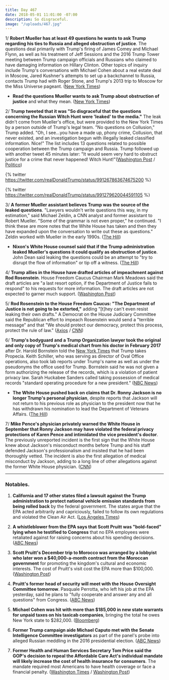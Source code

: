 ```yaml
---
title: Day 467
date: 2018-05-01 11:01:00 -07:00
description: So disgraceful.
image: "/uploads/467.jpg"
---
```


1/ **Robert Mueller has at least 49 questions he wants to ask Trump regarding his ties to Russia and alleged obstruction of justice**. The questions deal primarily with Trump's firing of James Comey and Michael Flynn, as well as his treatment of Jeff Sessions and the 2016 Trump Tower meeting between Trump campaign officials and Russians who claimed to have damaging information on Hillary Clinton. Other topics of inquiry include Trump's conversations with Michael Cohen about a real estate deal in Moscow, Jared Kushner's attempts to set up a backchannel to Russia, contacts Trump had with Roger Stone, and Trump's 2013 trip to Moscow for the Miss Universe pageant. ([New York Times](https://www.nytimes.com/2018/04/30/us/politics/robert-mueller-questions-trump.html))

* **Read the questions Mueller wants to ask Trump about obstruction of justice** and what they mean. ([New York Times](https://www.nytimes.com/2018/04/30/us/politics/questions-mueller-wants-to-ask-trump-russia.html))

2/ **Trump tweeted that it was "So disgraceful that the questions concerning the Russian Witch Hunt were 'leaked' to the media."** The leak didn't come from Mueller's office, but were provided to the New York Times by a person outside of Trump's legal team. "No questions on Collusion," Trump added. "Oh, I see...you have a made up, phony crime, Collusion, that never existed, and an investigation begun with illegally leaked classified information. Nice!" The list includes 13 questions related to possible cooperation between the Trump campaign and Russia. Trump followed up with another tweet 45 minutes later: "It would seem very hard to obstruct justice for a crime that never happened! Witch Hunt!"([Washington Post](https://www.washingtonpost.com/politics/so-disgraceful-trump-lashes-out-at-publication-of-special-counsel-questions/2018/05/01/f3796a9e-4c7b-11e8-84a0-458a1aa9ac0a_story.html) / [Politico](https://www.politico.com/story/2018/05/01/trump-new-york-times-mueller-561692))

{% twitter https://twitter.com/realDonaldTrump/status/991267863674675200 %}

{% twitter https://twitter.com/realDonaldTrump/status/991279620044591105 %}

3/ **A former Mueller assistant believes Trump was the source of the leaked questions**. "Lawyers wouldn't write questions this way, in my estimation," said Michael Zeldin, a CNN analyst and former assistant to Robert Mueller. "Some of the grammar is not even proper," he continued. "I think these are more notes that the White House has taken and then they have expanded upon the conversation to write out these as questions." Zeldin worked with Mueller in the early 1990s. ([The Hill](http://thehill.com/homenews/news/385602-muellers-former-assistant-says-grammatical-errors-prove-leaked-questions-came))

* **Nixon's White House counsel said that if the Trump administration leaked Mueller's questions it could qualify as obstruction of justice**. John Dean said leaking the questions could be an attempt to "try to disrupt the flow of information" or tip off a witness. ([The Hill](http://thehill.com/blogs/blog-briefing-room/news/385610-nixon-white-house-lawyer-it-could-be-an-act-of-obstruction-if))

4/ **Trump allies in the House have drafted articles of impeachment against Rod Rosenstein**. House Freedom Caucus Chairman Mark Meadows said the draft articles are "a last resort option, if the Department of Justice fails to respond" to his requests for more information. The draft articles are not expected to garner much support. ([Washington Post](https://www.washingtonpost.com/politics/trump-allied-house-conservatives-draft-articles-of-impeachment-against-rosenstein-as-last-resort/2018/04/30/d78af412-4c97-11e8-b725-92c89fe3ca4c_story.html?utm_term=.3dae898bc378))

5/ **Rod Rosenstein to the House Freedom Caucus: "The Department of Justice is not going to be extorted,"** adding "\[t\]hey can't even resist leaking their own drafts." A Democrat on the House Judiciary Committee said the Republican effort to impeach Rosenstein would send a "terrible message" and that "We should protect our democracy, protect this process, protect the rule of law." ([Axios](https://www.axios.com/rod-rosenstein-fires-back-at-reports-of-impeachment-drafts-606c41ce-90dd-4c73-8058-bbc8ec21417b.html) / [CNN](https://www.cnn.com/2018/05/01/politics/david-cicilline-rod-rosenstein-impeachment-cnntv/index.html))

6/ **Trump's bodyguard and a Trump Organization lawyer took the original and only copy of Trump's medical chart from his doctor in February 2017** after Dr. Harold Bornstein told the [New York Times](https://www.nytimes.com/2017/02/01/us/politics/trump-prostate-drug-hair-harold-bornstein.html) that Trump takes Propecia. Keith Schiller, who was serving as director of Oval Office operations, also took lab reports under Trump's name as well as under the pseudonyms the office used for Trump. Bornstein said he was not given a form authorizing the release of the records, which is a violation of patient privacy law. Sarah Huckabee Sanders called taking possession of medical records "standard operating procedure for a new president." ([NBC News](https://www.nbcnews.com/politics/donald-trump/trump-doc-says-trump-bodyguard-lawyer-raided-his-office-took-n870351))

* **The White House pushed back on claims that Dr. Ronny Jackson is no longer Trump's personal physician**, despite reports that Jackson will not return to his previous role as physician to the president now that he has withdrawn his nomination to lead the Department of Veterans Affairs. ([The Hill](http://thehill.com/homenews/administration/385474-white-house-pushes-back-on-reports-of-jacksons-ouster-as-trumps))

7/ **Mike Pence's physician privately warned the White House in September that Ronny Jackson may have violated the federal privacy protections of Karen Pence and intimidated the vice president's doctor**. The previously unreported incident is the first sign that the White House knew about Jackson's misconduct months before Trump and his staff defended Jackson's professionalism and insisted that he had been thoroughly vetted. The incident is also the first allegation of medical misconduct by Jackson, adding to a long line of other allegations against the former White House physician. ([CNN](https://www.cnn.com/2018/04/30/politics/karen-pence-doctor-privacy-ronny-jackson/index.html))

---

### Notables.

1. **California and 17 other states filed a lawsuit against the Trump administration to protect national vehicle emission standards from being rolled back** by the federal government. The states argue that the EPA acted arbitrarily and capriciously, failed to follow its own regulations and violated the Clean Air Act. ([Los Angeles Times](http://www.latimes.com/politics/essential/la-pol-ca-essential-politics-may-2018-california-sues-trump-administration-to-1525194264-htmlstory.html))

2. **A whistleblower from the EPA says that Scott Pruitt was "bold-faced" lying when he testified to Congress** that no EPA employees were retaliated against for raising concerns about his spending decisions. ([ABC News](http://abcnews.go.com/Politics/exclusive-epa-whistleblower-pruitt-bald-faced-lied-congress/story?id=54827538))

3. **Scott Pruitt's December trip to Morocco was arranged by a lobbyist who later won a $40,000-a-month contract from the Moroccan government** for promoting the kingdom's cultural and economic interests. The cost of Pruitt's visit cost the EPA more than $100,000. ([Washington Post](https://www.washingtonpost.com/national/health-science/lobbyist-helped-broker-pruitts-100000-trip-to-morocco/2018/05/01/b2e20ee0-4d76-11e8-b725-92c89fe3ca4c_story.html))

4. **Pruitt's former head of security will meet with the House Oversight Committee tomorrow**. Pasquale Perrotta, who left his job at the EPA yesterday, said he plans to "fully cooperate and answer any and all questions" from Congress. ([ABC News](http://abcnews.go.com/Politics/house-panel-expected-interview-epa-chief-scott-pruitts/story?id=54845651))

5. **Michael Cohen was hit with more than $185,000 in new state warrants for unpaid taxes on his taxicab companies**, bringing the total he owes New York state to $282,000. ([Bloomberg](https://www.bloomberg.com/news/articles/2018-05-01/michael-cohen-hit-with-new-taxi-taxes-owes-new-york-282-000))

6. **Former Trump campaign aide Michael Caputo met with the Senate Intelligence Committee investigators** as part of the panel's probe into alleged Russian meddling in the 2016 presidential election. ([ABC News](http://abcnews.go.com/Politics/trump-campaign-aide-meets-senate-panel-russia-probe/story?id=54852929))

7. **Former Health and Human Services Secretary Tom Price said the GOP's decision to repeal the Affordable Care Act's individual mandate will likely increase the cost of health insurance for consumers**. The mandate required most Americans to have health coverage or face a financial penalty. ([Washington Times](https://www.washingtontimes.com/news/2018/may/1/tom-price-repeal-obamacare-mandate-will-drive-cost/) / [Washington Post](https://www.washingtonpost.com/news/wonk/wp/2018/05/01/trumps-former-health-secretary-americans-will-pay-more-because-gop-weakened-obamacare/))